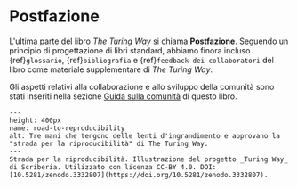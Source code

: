 # Postfazione

L'ultima parte del libro _The Turing Way_ si chiama **Postfazione**. Seguendo un principio di progettazione di libri standard, abbiamo finora incluso {ref}`glossario`, {ref}`bibliografia` e {ref}`feedback dei collaboratori` del libro come materiale supplementare di _The Turing Way_.

Gli aspetti relativi alla collaborazione e allo sviluppo della comunità sono stati inseriti nella sezione [Guida sulla comunità](../community-handbook/community-handbook) di questo libro.

```{figure} ../figures/road-to-reproducibility.*
---
height: 400px
name: road-to-reproducibility
alt: Tre mani che tengono delle lenti d'ingrandimento e approvano la "strada per la riproducibilità" di The Turing Way.
---
Strada per la riproducibilità. Illustrazione del progetto _Turing Way_ di Scriberia. Utilizzato con licenza CC-BY 4.0. DOI: [10.5281/zenodo.3332807](https://doi.org/10.5281/zenodo.3332807).
```
